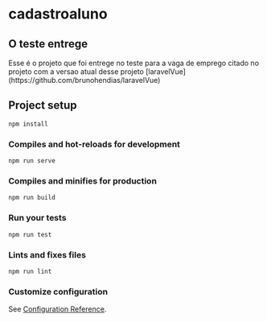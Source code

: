 # cadastroaluno

## O teste entrege

<p> Esse é o projeto que foi entrege no teste para a vaga de emprego citado no projeto com a versao atual desse projeto [laravelVue](https://github.com/brunohendias/laravelVue)</p>

## Project setup
```
npm install
```

### Compiles and hot-reloads for development
```
npm run serve
```

### Compiles and minifies for production
```
npm run build
```

### Run your tests
```
npm run test
```

### Lints and fixes files
```
npm run lint
```

### Customize configuration
See [Configuration Reference](https://cli.vuejs.org/config/).
